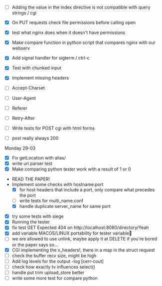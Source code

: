 - [ ] Adding the value in the index directive is not compatible with query strings / cgi
- [x] On PUT requests check file permissions before calling open
- [x] test what nginx does when it doesn't have permissions
- [x] Make compare function in python script that compares nginx with our webserv
- [x] Add signal handler for sigterm / ctrl-c
- [x] Test with chunked input
- [x] Implement missing headers
- [ ] Accept-Charset
- [ ] User-Agent
- [ ] Referer
- [ ] Retry-After
- [ ] Write tests for POST cgi with html forms
- [ ] post really always 200


Monday 29-03
- [x] Fix getLocation with alias/
- [x] write uri parser test
- [x] Make comparing python tester work with a result of 1 or 0
- READ THE PAPER!
-  Implement some checks with hostname:port
	- [x] for host headers that include a port, only compare what precedes the port
	- [ ] write tests for multi_name.conf
	- [x] handle duplicate server_name for same port
- [x] try some tests with siege 
- [x] Running the tester
- [x] fix test GET Expected 404 on http://localhost:8080/directory/Yeah
- [x] add variable MACOS/LINUX portability for tester variable
- [ ] we are allowed to use unlink, maybe apply it at DELETE if you're bored or the paper says so... 
- [x] CGI implementing the x_headers!, there in a map in the struct request
- [ ] check the buffer recv size, might be high
- [ ] Add log levels for the output -log [cerr-cout]
- [ ] check how exactly tv influences select()
- [ ] handle put trim upload_store better
- [ ] write some more test for compare python
